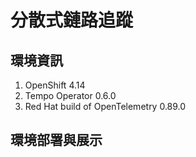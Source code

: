 # 分散式鏈路追蹤

## 環境資訊
1. OpenShift 4.14
2. Tempo Operator 0.6.0
3. Red Hat build of OpenTelemetry 0.89.0

## 環境部署與展示
 